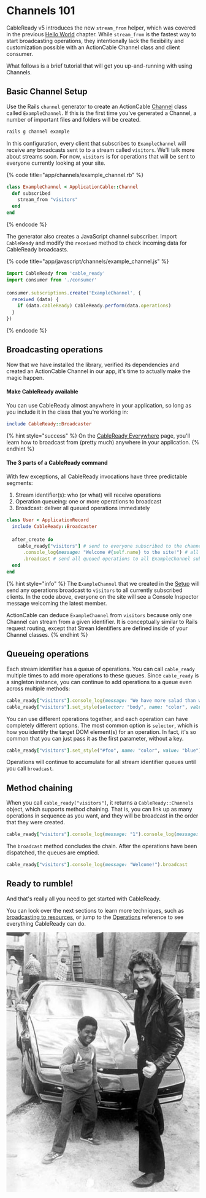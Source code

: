 # Channels 101

CableReady v5 introduces the new `stream_from` helper, which was covered in the previous [Hello World](hello-world.md) chapter. While `stream_from` is the fastest way to start broadcasting operations, they intentionally lack the flexibility and customization possible with an ActionCable Channel class and client consumer.

What follows is a brief tutorial that will get you up-and-running with using Channels.

## Basic Channel Setup

Use the Rails `channel` generator to create an ActionCable [Channel](https://guides.rubyonrails.org/action_cable_overview.html#terminology-channels) class called `ExampleChannel`. If this is the first time you've generated a Channel, a number of important files and folders will be created.

```bash
rails g channel example
```

In this configuration, every client that subscribes to `ExampleChannel` will receive any broadcasts sent to to a stream called `visitors`. We'll talk more about streams soon. For now, `visitors` is for operations that will be sent to everyone currently looking at your site.

{% code title="app/channels/example\_channel.rb" %}
```ruby
class ExampleChannel < ApplicationCable::Channel
  def subscribed
    stream_from "visitors"
  end
end
```
{% endcode %}

The generator also creates a JavaScript channel subscriber. Import `CableReady` and modify the `received` method to check incoming data for CableReady broadcasts.

{% code title="app/javascript/channels/example\_channel.js" %}
```javascript
import CableReady from 'cable_ready'
import consumer from './consumer'

consumer.subscriptions.create('ExampleChannel', {
  received (data) {
    if (data.cableReady) CableReady.perform(data.operations)
  }
})
```
{% endcode %}

## Broadcasting operations

Now that we have installed the library, verified its dependencies and created an ActionCable Channel in our app, it's time to actually make the magic happen.

#### Make CableReady available

You can use CableReady almost anywhere in your application, so long as you include it in the class that you're working in:

```ruby
include CableReady::Broadcaster
```

{% hint style="success" %}
On the [CableReady Everywhere](cableready-everywhere.md) page, you'll learn how to broadcast from \(pretty much\) anywhere in your application.
{% endhint %}

#### The 3 parts of a CableReady command

With few exceptions, all CableReady invocations have three predictable segments:

1. Stream identifier\(s\): who \(or what\) will receive operations
2. Operation queueing: one or more operations to broadcast
3. Broadcast: deliver all queued operations immediately

```ruby
class User < ApplicationRecord
  include CableReady::Broadcaster

  after_create do
    cable_ready["visitors"] # send to everyone subscribed to the channel streaming from "visitors"
      .console_log(message: "Welcome #{self.name} to the site!") # all users will see a message appear in their browser's Console Inspector
      .broadcast # send all queued operations to all ExampleChannel subscribers
  end
end
```

{% hint style="info" %}
The `ExampleChannel` that we created in the [Setup](hello-world.md) will send any operations broadcast to `visitors` to all currently subscribed clients. In the code above, everyone on the site will see a Console Inspector message welcoming the latest member.

ActionCable can deduce `ExampleChannel` from `visitors` because only one Channel can stream from a given identifier. It is conceptually similar to Rails request routing, except that Strean Identifiers are defined inside of your Channel classes.
{% endhint %}

## Queueing operations

Each stream identifier has a queue of operations. You can call `cable_ready` multiple times to add more operations to these queues. Since `cable_ready` is a singleton instance, you can continue to add operations to a queue even across multiple methods:

```ruby
cable_ready["visitors"].console_log(message: "We have more salad than we can eat.")
cable_ready["visitors"].set_style(selector: "body", name: "color", value: "red")
```

You can use different operations together, and each operation can have completely different options. The most common option is `selector`, which is how you identify the target DOM element\(s\) for an operation. In fact, it's so common that you can just pass it as the first parameter, without a key.

```ruby
cable_ready["visitors"].set_style("#foo", name: "color", value: "blue")
```

Operations will continue to accumulate for all stream identifier queues until you call `broadcast`.

## Method chaining

When you call `cable_ready["visitors"]`, it returns a `CableReady::Channels` object, which supports method chaining. That is, you can link up as many operations in sequence as you want, and they will be broadcast in the order that they were created.

```ruby
cable_ready["visitors"].console_log(message: "1").console_log(message: "2")
```

The `broadcast` method concludes the chain. After the operations have been dispatched, the queues are emptied.

```ruby
cable_ready["visitors"].console_log(message: "Welcome!").broadcast
```

## Ready to rumble!

And that's really all you need to get started with CableReady.

You can look over the next sections to learn more techniques, such as [broadcasting to resources](broadcasting-to-resources.md#stream_for-and-broadcast_to), or jump to the [Operations](reference/operations/) reference to see everything CableReady can do.

![](.gitbook/assets/hasselhoff.jpg)

